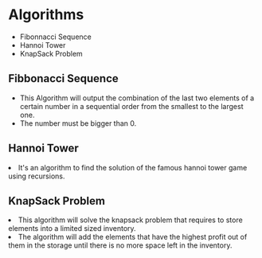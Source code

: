 # Algorithms
<ul>
<li>Fibonnacci Sequence</li>
<li>Hannoi Tower</li>
<li>KnapSack Problem</li>
</ul>

## Fibbonacci Sequence
<ul>
<li>This Algorithm will output the combination of the last two elements of a certain number in a sequential order from the smallest to the largest one.</li>
<li>The number must be bigger than 0.</li>
</ul>

## Hannoi Tower
<li>It's an algorithm to find the solution of the famous hannoi tower game using recursions.</li>

## KnapSack Problem
<li>This algorithm will solve the knapsack problem that requires to store elements into a limited sized inventory.</li>
<li>The algorithm will add the elements that have the highest profit out of them in the storage until there is no more space left in the inventory.</li>
